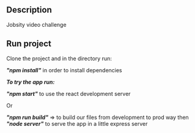 ## Description

Jobsity video challenge

## Run project

Clone the project and in the directory run:

***"npm install"*** in order to install dependencies

***To try the app run:***

***"npm start"*** to use the react development server

Or

***"npm run build"*** => to build our files from development to prod way
then ***"node server"*** to serve the app in a little express server